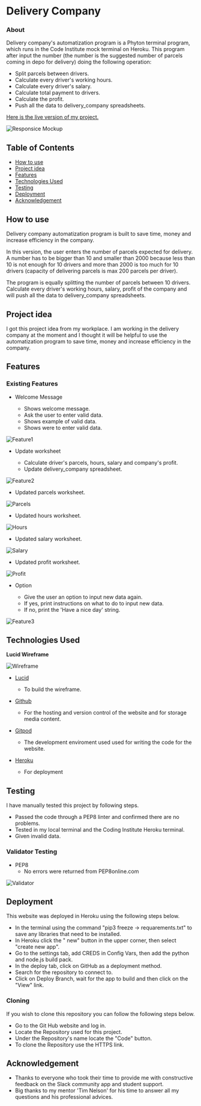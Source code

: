 
# Delivery Company
### About

Delivery company's automatization program is a Phyton terminal program, which runs in the Code Institute mock terminal on Heroku.
This program after input the number (the number is the suggested number of parcels coming in depo for delivery) doing the following operation:
- Split parcels between drivers.
- Calculate every driver's working hours.
- Calculate every driver's salary.
- Calculate total payment to drivers.
- Calculate the profit.
- Push all the data to delivery_company spreadsheets.

[Here is the live version of my project.](https://delivery-company.herokuapp.com/)

![Responsice Mockup](static/images/mockup.png)

## Table of Contents
  - [How to use](#how-to-use)
  - [Project idea](#project-idea)
  - [Features](#features)
  - [Technologies Used](#technologies-used)
  - [Testing](#testing)
  - [Deployment](#deployment)
  - [Acknowledgement](#acknowledgement)
## How to use

Delivery company automatization program is built to save time, money and increase efficiency in the company.

In this version, the user enters the number of parcels expected for delivery. A number has to be bigger than 10 and smaller than 2000 because less than 10 is not enough for 10 drivers and more than 2000 is too much for 10 drivers (capacity of delivering  parcels is max 200 parcels per driver).

The program is equally splitting the number of parcels between 10 drivers. Calculate every driver's working hours, salary, profit of the company and will push all the data to delivery_company spreadsheets.

## Project idea

I got this project idea from my workplace. I am working in the delivery company at the moment and I thought it will be helpful to use the automatization program to save time, money and increase efficiency in the company.

## Features

### Existing Features

- Welcome Message
 
  - Shows welcome message.
  - Ask the user to enter valid data.
  - Shows example of valid data.
  - Shows were to enter valid data.

![Feature1](static/images/pic1.png)

- Update worksheet
  
   - Calculate driver's parcels, hours, salary and company's profit.
   - Update delivery_company spreadsheet.


![Feature2](static/images/pic2.png)

- Updated parcels worksheet.

![Parcels](static/images/parcels.png)

- Updated hours worksheet.

![Hours](static/images/hours.png)

- Updated salary worksheet.
 
![Salary](static/images/salary.png)

- Updated profit worksheet.

![Profit](static/images/profit.png)

- Option
  
  - Give the user an option to input new data again.
  - If yes, print instructions on what to do to input new data.
  - If no, print the 'Have a nice day' string.

![Feature3](static/images/pic3.png)

## Technologies Used

__Lucid Wireframe__

![Wireframe](static/images/wireframe.png)

 - [Lucid](https://lucid.app/)
   - To build the wireframe.
 - [Github](https://github.com/)
  
   - For the hosting and version control of the website and for storage media content.
 - [Gitpod](https://gitpod.io/)

   - The development enviroment used used for writing the code for the website.
 - [Heroku](https://dashboard.heroku.com/)
   
    - For deployment
## Testing

I have manually tested this project by following steps.

- Passed the code through a PEP8 linter and confirmed there are no problems.
- Tested in my local terminal and the Coding Institute Heroku terminal.
- Given invalid data.
 ### Validator Testing
- PEP8
   - No errors were returned from PEP8online.com

![Validator](static/images/validator.png)
## Deployment

This website was deployed in Heroku using the following steps below.

- In the terminal using the command "pip3 freeze -> requarements.txt" to save any libraries that need to be installed.
- In Heroku click the " new" button in the upper corner, then select "create new app".
- Go to the settings tab, add CREDS in Config Vars, then add the python and node.js build pack.
- In the deploy tab, click on GitHub as a deployment method.
- Search for the repository to connect to.
- Click on Deploy Branch, wait for the app to build and then click on the "View" link.

### Cloning

If you wish to clone this repository you can follow the following steps below.

- Go to the Git Hub website and log in.
- Locate the Repository used for this project.
- Under the Repository's name locate the "Code" button.
- To clone the Repository use the HTTPS link.

## Acknowledgement
 
- Thanks to everyone who took their time to provide me with constructive feedback on the Slack community app and student support.
- Big thanks to my mentor 'Tim Nelson' for his time to answer all my questions and his professional advices.
